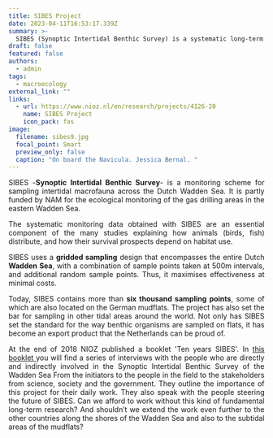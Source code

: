 ```yaml
---
title: SIBES Project
date: 2023-04-11T16:53:17.339Z
summary: >-
  SIBES (Synoptic Intertidal Benthic Survey) is a systematic long-term ecological time series programme for organisms that live in or on intertidal mudflats, the so-called benthos. Every year the abundances and distribution of benthic organisms is mapped across the entire Dutch Wadden Sea. The systematic monitoring data are an essential component of many studies like WATLAS explaining how animals (birds, fish) distribute, and how their survival prospects depend on habitat use. SIBES is the largest annual sampling campaign in the world, setting the standard for the way benthic organisms are sampled on mudflats worldwide.
draft: false
featured: false
authors:
  - admin
tags:
  - macroecology
external_link: ""
links:
  - url: https://www.nioz.nl/en/research/projects/4126-20
    name: SIBES Project
    icon_pack: fas
image:
  filename: sibes9.jpg
  focal_point: Smart
  preview_only: false
  caption: "On board the Navicula. Jessica Bernal. "
---
```

<!--StartFragment-->
<div style="text-align: justify;">

SIBES -**Synoptic Intertidal Benthic Survey**- is a monitoring scheme for sampling intertidal macrofauna across the Dutch Wadden Sea. It is partly funded by NAM for the ecological monitoring of the gas drilling areas in the eastern Wadden Sea.

The systematic monitoring data obtained with SIBES are an essential component of the many studies explaining how animals (birds, fish) distribute, and how their survival prospects depend on habitat use.

SIBES uses a **gridded sampling** design that encompasses the entire Dutch **Wadden Sea**, with a combination of sample points taken at 500m intervals, and additional random sample points. Thus, it maximises effectiveness at minimal costs.

Today, SIBES contains more than **six thousand sampling points**, some of which are also located on the German mudflats. The project has also set the bar for sampling in other tidal areas around the world. Not only has SIBES set the standard for the way benthic organisms are sampled on flats, it has become an export product that the Netherlands can be proud of.

At the end of 2018 NIOZ published a booklet 'Ten years SIBES'. In [this booklet ](https://www.nioz.nl/application/files/8615/6137/1425/2018__SIBES_10_year_book.pdf)you will find a series of interviews with the people who are directly and indirectly involved in the Synoptic Intertidal Benthic Survey of the Wadden Sea From the initiators to the people in the field to the stakeholders from science, society and the government. They outline the importance of this project for their daily work. They also speak with the people steering the future of SIBES. Can we afford to work without this kind of fundamental long-term research? And shouldn’t we extend the work even further to the other countries along the shores of the Wadden Sea and also to the subtidal areas of the mudflats?

<!--EndFragment-->
